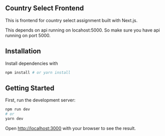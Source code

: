 ## Country Select Frontend
This is frontend for country select assignment built with Next.js.

This depends on api running on locahost:5000. So make sure you have api running on port 5000.

## Installation

Install dependencies with

```bash
npm install # or yarn install
```


## Getting Started

First, run the development server:

```bash
npm run dev
# or
yarn dev
```

Open [http://localhost:3000](http://localhost:3000) with your browser to see the result.
